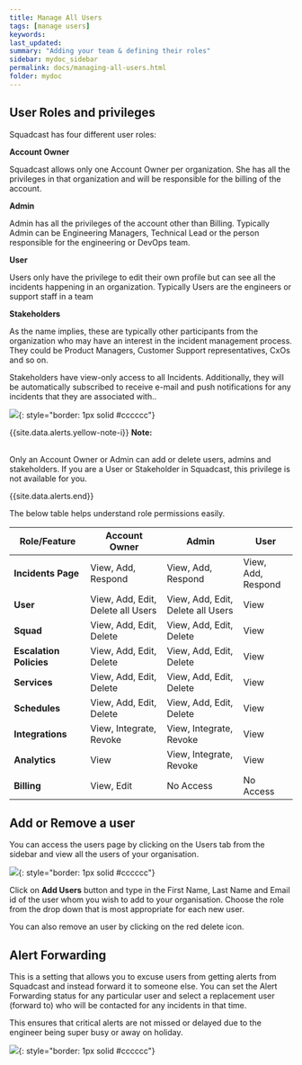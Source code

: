 ```yaml
---
title: Manage All Users
tags: [manage users]
keywords:
last_updated:
summary: "Adding your team & defining their roles"
sidebar: mydoc_sidebar
permalink: docs/managing-all-users.html
folder: mydoc
---
```


## User Roles and privileges

Squadcast has four different user roles: 

**Account Owner**

Squadcast allows only one Account Owner per organization. She has all the privileges in that organization and will be responsible for the billing of the account.

**Admin**

Admin has all the privileges of the account other than Billing. Typically Admin can be Engineering Managers, Technical Lead or the person responsible for the engineering or DevOps team.

**User**

Users only have the privilege to edit their own profile but can see all the incidents happening in an organization. Typically Users are the engineers or support staff in a team

**Stakeholders**

As the name implies, these are typically other participants from the organization who may have an interest in the incident management process. They could be Product Managers, Customer Support representatives, CxOs and so on.

Stakeholders have view-only access to all Incidents. Additionally, they will be automatically subscribed to receive e-mail and push notifications for any incidents that they are associated with.. 

![](images/stakeholders.png){: style="border: 1px solid #cccccc"}

{{site.data.alerts.yellow-note-i}}
<b>Note: </b>
<p><br/>Only an Account Owner or Admin can add or delete users, admins and stakeholders. 
If you are a User or Stakeholder in Squadcast, this privilege is not available for you.</p>
{{site.data.alerts.end}}

The below table helps understand role permissions easily.

<style>
table{
   max-width: 100%;
}
th{
   width: 27%;
}
</style>

| Role/Feature               | Account Owner                        | Admin                                | User               |
|----------------------------|--------------------------------------|--------------------------------------|--------------------|
| **Incidents Page**         | View, Add, Respond                   | View, Add, Respond                   | View, Add, Respond |
| **User**                   | View, Add, Edit, Delete all Users    | View, Add, Edit, Delete all Users    | View               |
| **Squad**                  | View, Add, Edit, Delete              | View, Add, Edit, Delete              | View               |
| **Escalation Policies**    | View, Add, Edit, Delete              | View, Add, Edit, Delete              | View               |
| **Services**               | View, Add, Edit, Delete              | View, Add, Edit, Delete              | View               |
| **Schedules**              | View, Add, Edit, Delete              | View, Add, Edit, Delete              | View               |
| **Integrations**           | View, Integrate, Revoke              | View, Integrate, Revoke              | View               |
| **Analytics**              | View                                 | View, Integrate, Revoke              | View               |
| **Billing**                | View, Edit                           | No Access                            | No Access          |

## Add or Remove a user

You can access the users page by clicking on the Users tab from the sidebar and view all the users of your organisation.

![](images/add_remove_user.png){: style="border: 1px solid #cccccc"}

Click on **Add Users** button and type in the First Name, Last Name and Email id of the user whom you wish to add to your organisation. Choose the role from the drop down that is most appropriate for each new user.

You can also remove an user by clicking on the red delete icon.

## Alert Forwarding

This is a setting that allows you to excuse users from getting alerts from Squadcast and instead forward it to someone else. You can set the Alert Forwarding status for any particular user and select a replacement user (forward to) who will be contacted for any incidents in that time. 

This ensures that critical alerts are not missed or delayed due to the engineer being super busy or away on holiday.

![](images/alert_forwarding.png){: style="border: 1px solid #cccccc"}